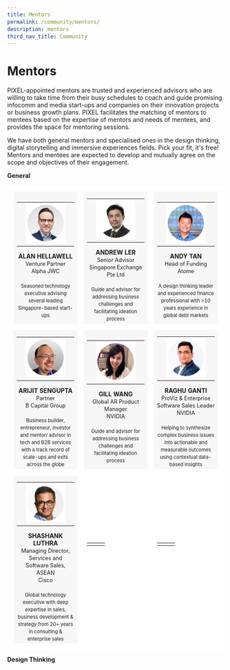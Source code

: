 ```yaml
---
title: Mentors
permalink: /community/mentors/
description: mentors
third_nav_title: Community
---
```

# Mentors
PIXEL-appointed mentors are trusted and experienced advisors who are willing to take time from their busy schedules to coach and guide promising infocomm and media start-ups and companies on their innovation projects or business growth plans. PIXEL facilitates the matching of mentors to mentees based on the expertise of mentors and needs of mentees, and provides the space for mentoring sessions.

We have both general mentors and specialised ones in the design thinking, digital storytelling and immersive experiences fields. Pick your fit, it's free! Mentors and mentees are expected to develop and mutually agree on the scope and objectives of their engagement. 

**General**
<table>
    <!-- ROW 1 -->
	<tr>
		<td style="background:#F7F7F7; border: 15px solid white; width:33%; text-align: center; ">			
			<table>
				<tr>
					<td></td>
					<td><img src="/images/Community/Mentors/alan-hellawell.png"></td>
					<td></td>
                </tr>
            </table>
            <b>ALAN HELLAWELL</b>
            <br><span style="font-size:0.9em;">Venture Partner</span>
            <br><span style="font-size:0.9em;">Alpha JWC</span>
            <br><br><span style="font-size:0.8em; line-height:0.8em;">Seasoned technology executive advising several leading Singapore-based start-ups</span>
		</td>
		<td style="background:#F7F7F7; border: 15px solid white; width:33%; text-align: center; ">			
			<table>
				<tr>
					<td></td>
					<td><img src="/images/Community/Mentors/andrewler.png"></td>
					<td></td>
                </tr>
			</table>
            <b>ANDREW LER</b>
            <br><span style="font-size:0.9em;">Senior Advisor</span>
            <br><span style="font-size:0.9em;">Singapore Exchange Pte Ltd</span>
            <br><br><span style="font-size:0.8em; line-height:0.8em;">Guide and advisor for addressing business challenges and facilitating ideation process</span>
		</td>
		<td style="background:#F7F7F7; border: 15px solid white; width:33%; text-align: center; ">			
			<table>
				<tr>
					<td></td>
					<td><img src="/images/Community/Mentors/andytan.png"></td>
					<td></td>
                </tr>
			</table>
            <b>ANDY TAN</b>
            <br><span style="font-size:0.9em;">Head of Funding</span>
            <br><span style="font-size:0.9em;">Atome</span>
            <br><br><span style="font-size:0.8em; line-height:0.8em;">A design thinking leader and experienced finance professional with >10 years experience in global debt markets</span>
		</td>
	</tr>
    <!-- ROW 2 -->
    <tr>
		<td style="background:#F7F7F7; border: 15px solid white; width:33%; text-align: center; ">			
			<table>
				<tr>
					<td></td>
					<td><img src="/images/Community/Mentors/arijit_sengupta.png"></td>
					<td></td>
                </tr>
            </table>
            <b>ARIJIT SENGUPTA</b>
			<br><span style="font-size:0.9em;">Partner</span>
			<br><span style="font-size:0.9em;">B Capital Group</span>
			<br><br><span style="font-size:0.8em; line-height:0.8em;">Business builder, entrepreneur, investor and mentor/ advisor in tech and B2B services with a track record of scale-ups and exits across the globe</span>
		</td>
		<td style="background:#F7F7F7; border: 15px solid white; width:33%; text-align: center; ">			
			<table>
				<tr>
					<td></td>
					<td><img src="/images/Community/Mentors/gillwang.png"></td>
					<td></td>
                </tr>
			</table>
            <b>GILL WANG</b>
			<br><span style="font-size:0.9em;">Global AR Product Manager</span>
			<br><span style="font-size:0.9em;">NVIDIA</span>
			<br><br><span style="font-size:0.8em; line-height:0.8em;">Guide and advisor for addressing business challenges and facilitating ideation process</span>
		<td style="background:#F7F7F7; border: 15px solid white; width:33%; text-align: center; ">			
			<table>
				<tr>
					<td></td>
					<td><img src="/images/Community/Mentors/raghuganti.png"></td>
					<td></td>
                </tr>
			</table>
            <b>RAGHU GANTI</b>
			<br><span style="font-size:0.9em;">ProViz & Enterprise Software Sales Leader</span>
			<br><span style="font-size:0.9em;">NVIDIA</span>
			<br><br><span style="font-size:0.8em; line-height:0.8em;">Helping to synthesize complex business issues into actionable and measurable outcomes using contextual data-based insights</span>
		</td>
	</tr>
    <!-- ROW 3 -->
    <tr>
		<td style="background:#F7F7F7; border: 15px solid white; width:33%; text-align: center; ">			
			<table>
				<tr>
					<td></td>
					<td><img src="/images/Community/Mentors/shashankluthra.png"></td>
					<td></td>
                </tr>
            </table>
            <b>SHASHANK LUTHRA</b>
			<br><span style="font-size:0.9em;">Managing Director, Services and Software Sales, ASEAN</span>
			<br><span style="font-size:0.9em;">Cisco</span>
			<br><br><span style="font-size:0.8em; line-height:0.8em;">Global technology executive with deep expertise in sales, business development & strategy from 20+ years in consulting & enterprise sales</span>
		</td>
		<td style="background:white; border: 15px solid white; width:33%;">			
			<table>
				<tr>
					<td></td>
					<td></td>
					<td></td>
                </tr>
			</table>
            <b></b>
            <br><span style="font-size:0.9em;"></span>
            <br><span style="font-size:0.9em;"></span>
            <br><br><span style="font-size:0.8em; line-height:0.8em;"></span>
		</td>
		<td style="background:white; border: 15px solid white; width:33%;">			
			<table>
				<tr>
					<td></td>
					<td></td>
					<td></td>
                </tr>
			</table>
            <b></b>
            <br><span style="font-size:0.9em;"></span>
            <br><span style="font-size:0.9em;"></span>
            <br><br><span style="font-size:0.8em; line-height:0.8em;"></span>
		</td>
	</tr>
</table>

**Design Thinking**
